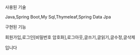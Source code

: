 사용된 기술

Java,Spring Boot,My Sql,Thymeleaf,Spring Data Jpa

구현된 기능

회원가입,로그인[비밀번호 암호화],로그아웃,글쓰기,글읽기,글수정,글삭제

입니다
